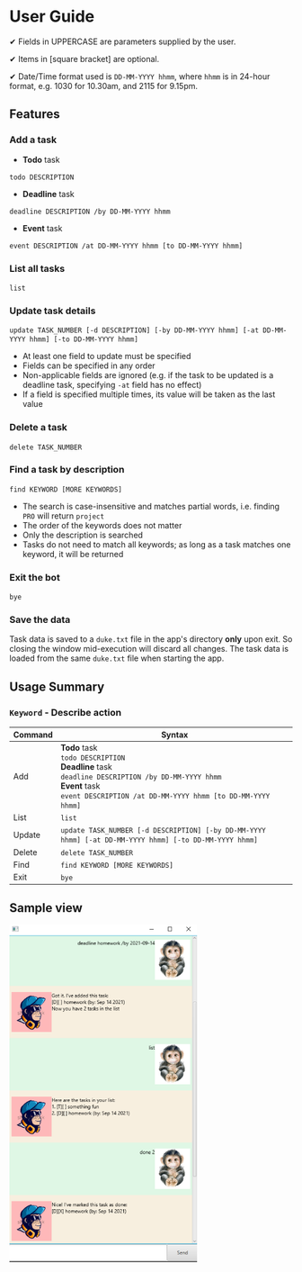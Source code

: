 # User Guide

&#10004; Fields in UPPERCASE are parameters supplied by the user.

&#10004; Items in [square bracket] are optional.

&#10004; Date/Time format used is `DD-MM-YYYY hhmm`, where `hhmm` is in 24-hour format, e.g. 1030 for 10.30am, and 2115 for 9.15pm.

## Features 

### Add a task
- **Todo** task
```
todo DESCRIPTION
```
- **Deadline** task
```
deadline DESCRIPTION /by DD-MM-YYYY hhmm
```
- **Event** task
```
event DESCRIPTION /at DD-MM-YYYY hhmm [to DD-MM-YYYY hhmm]
```

### List all tasks
```
list
```

### Update task details
```
update TASK_NUMBER [-d DESCRIPTION] [-by DD-MM-YYYY hhmm] [-at DD-MM-YYYY hhmm] [-to DD-MM-YYYY hhmm]
```
- At least one field to update must be specified
- Fields can be specified in any order
- Non-applicable fields are ignored (e.g. if the task to be updated is a deadline task, specifying `-at` field has no effect)
- If a field is specified multiple times, its value will be taken as the last value

### Delete a task
```
delete TASK_NUMBER
```

### Find a task by description
```
find KEYWORD [MORE KEYWORDS]
```
- The search is case-insensitive and matches partial words, i.e. finding `PRO` will return `project`
- The order of the keywords does not matter
- Only the description is searched
- Tasks do not need to match all keywords; as long as a task matches one keyword, it will be returned

### Exit the bot
```
bye
```

### Save the data
Task data is saved to a `duke.txt` file in the app's directory **only** upon exit. So closing the window mid-execution will discard all changes. The task data is loaded from the same `duke.txt` file when starting the app.


## Usage Summary

### `Keyword` - Describe action

Command | Syntax 
--------|--------
Add | **Todo** task<br>`todo DESCRIPTION`<br>**Deadline** task<br>`deadline DESCRIPTION /by DD-MM-YYYY hhmm`<br>**Event** task<br>`event DESCRIPTION /at DD-MM-YYYY hhmm [to DD-MM-YYYY hhmm]` | 
List | `list` |
Update | `update TASK_NUMBER [-d DESCRIPTION] [-by DD-MM-YYYY hhmm] [-at DD-MM-YYYY hhmm] [-to DD-MM-YYYY hhmm]` |
Delete | `delete TASK_NUMBER` |
Find | `find KEYWORD [MORE KEYWORDS]` |
Exit | `bye` |

## Sample view
<img src="Ui.png" height="600">
